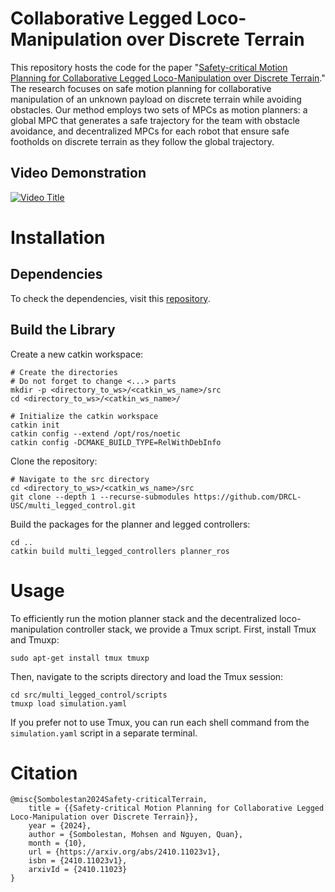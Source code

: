 # Collaborative Legged Loco-Manipulation over Discrete Terrain

This repository hosts the code for the paper "[Safety-critical Motion Planning for Collaborative Legged Loco-Manipulation over Discrete Terrain](https://arxiv.org/abs/2410.11023)." The research focuses on safe motion planning for collaborative manipulation of an unknown payload on discrete terrain while avoiding obstacles. Our method employs two sets of MPCs as motion planners: a global MPC that generates a safe trajectory for the team with obstacle avoidance, and decentralized MPCs for each robot that ensure safe footholds on discrete terrain as they follow the global trajectory.

## Video Demonstration
[![Video Title](https://img.youtube.com/vi/MuJY9rYxTO4/0.jpg)](https://www.youtube.com/watch?v=MuJY9rYxTO4)

# Installation
## Dependencies

To check the dependencies, visit this [repository](https://github.com/DRCL-USC/Quadruped_Wrapper/tree/master).

## Build the Library

Create a new catkin workspace:

```
# Create the directories
# Do not forget to change <...> parts
mkdir -p <directory_to_ws>/<catkin_ws_name>/src
cd <directory_to_ws>/<catkin_ws_name>/

# Initialize the catkin workspace
catkin init
catkin config --extend /opt/ros/noetic
catkin config -DCMAKE_BUILD_TYPE=RelWithDebInfo
```

Clone the repository:

```
# Navigate to the src directory
cd <directory_to_ws>/<catkin_ws_name>/src
git clone --depth 1 --recurse-submodules https://github.com/DRCL-USC/multi_legged_control.git
```

Build the packages for the planner and legged controllers:

```
cd ..
catkin build multi_legged_controllers planner_ros
```

# Usage
To efficiently run the motion planner stack and the decentralized loco-manipulation controller stack, we provide a Tmux script. First, install Tmux and Tmuxp:

```
sudo apt-get install tmux tmuxp
```

Then, navigate to the scripts directory and load the Tmux session:

```
cd src/multi_legged_control/scripts
tmuxp load simulation.yaml
```

If you prefer not to use Tmux, you can run each shell command from the `simulation.yaml` script in a separate terminal.

# Citation 
```
@misc{Sombolestan2024Safety-criticalTerrain,
    title = {{Safety-critical Motion Planning for Collaborative Legged Loco-Manipulation over Discrete Terrain}},
    year = {2024},
    author = {Sombolestan, Mohsen and Nguyen, Quan},
    month = {10},
    url = {https://arxiv.org/abs/2410.11023v1},
    isbn = {2410.11023v1},
    arxivId = {2410.11023}
}
```
